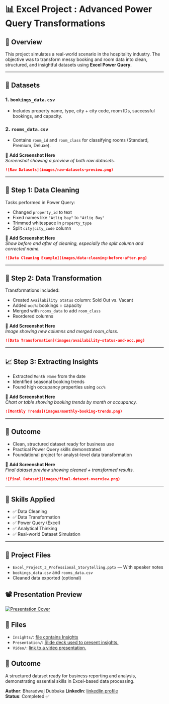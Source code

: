 
# 📊 Excel Project : Advanced Power Query Transformations

## 🚀 Overview
This project simulates a real-world scenario in the hospitality industry. The objective was to transform messy booking and room data into clean, structured, and insightful datasets using **Excel Power Query**.

---

## 📁 Datasets

### 1. `bookings_data.csv`
- Includes property name, type, city + city code, room IDs, successful bookings, and capacity.

### 2. `rooms_data.csv`
- Contains `room_id` and `room_class` for classifying rooms (Standard, Premium, Deluxe).

📸 **Add Screenshot Here**  
*Screenshot showing a preview of both raw datasets.*

```markdown
![Raw Datasets](images/raw-datasets-preview.png)
```

---

## 🧼 Step 1: Data Cleaning
Tasks performed in Power Query:
- Changed `property_id` to text
- Fixed names like `"Atliq bay"` to `"Atliq Bay"`
- Trimmed whitespace in `property_type`
- Split `city|city_code` column

📸 **Add Screenshot Here**  
*Show before and after of cleaning, especially the split column and corrected name.*

```markdown
![Data Cleaning Example](images/data-cleaning-before-after.png)
```

---

## 🔄 Step 2: Data Transformation
Transformations included:
- Created `Availability Status` column: Sold Out vs. Vacant
- Added `occ%`: bookings ÷ capacity
- Merged with `rooms_data` to add `room_class`
- Reordered columns

📸 **Add Screenshot Here**  
*Image showing new columns and merged room_class.*

```markdown
![Data Transformation](images/availability-status-and-occ.png)
```

---

## 📈 Step 3: Extracting Insights
- Extracted `Month Name` from the date
- Identified seasonal booking trends
- Found high occupancy properties using `occ%`

📸 **Add Screenshot Here**  
*Chart or table showing booking trends by month or occupancy.*

```markdown
![Monthly Trends](images/monthly-booking-trends.png)
```

---

## 💼 Outcome
- Clean, structured dataset ready for business use
- Practical Power Query skills demonstrated
- Foundational project for analyst-level data transformation

📸 **Add Screenshot Here**  
*Final dataset preview showing cleaned + transformed results.*

```markdown
![Final Dataset](images/final-dataset-overview.png)
```

---

## 🧠 Skills Applied
- ✅ Data Cleaning
- ✅ Data Transformation
- ✅ Power Query (Excel)
- ✅ Analytical Thinking
- ✅ Real-world Dataset Simulation

---

## 📎 Project Files
- `Excel_Project_3_Professional_Storytelling.pptx` — With speaker notes
- `bookings_data.csv` and `rooms_data.csv`
- Cleaned data exported (optional)

## 📽 Presentation Preview

[![Presentation Cover](images/ppt-cover-slide.png)](Excel_Project_3_Professional_Storytelling.pptx)


## 📂 Files
- `Insights/`: [file contains Insights](https://github.com/bharadwajdubbaka/Advanced-Power-Query-Transformations/blob/main/insights.xlsx)
- `Presentation/`: [Slide deck used to present insights.](https://github.com/bharadwajdubbaka/Advanced-Power-Query-Transformations/blob/main/Excel_Project_3_Presentation_f.pdf)
- `Video/`: [link to a video presentation.](https://youtu.be/bTCS9tXR11U)

## 💼 Outcome
A structured dataset ready for business reporting and analysis, demonstrating essential skills in Excel-based data processing.

**Author**: Bharadwaj Dubbaka 
**LinkedIn**: [linkedlin profile](https://www.linkedin.com/in/bharadwaj-dubbaka-a6b974172/)  
**Status**: Completed ✅
